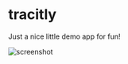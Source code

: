 tracitly
========
Just a nice little demo app for fun!

![screenshot](http://jimuma.com/trac-200x300.png)



